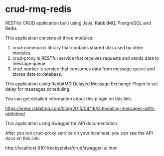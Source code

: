 # crud-rmq-redis
RESTful CRUD application built using Java, RabbitMQ, PostgreSQL and Redis

This application consists of three modules:
1. crud-common is library that contains shared utils used by other modules.
2. crud-proxy is RESTful service that receives requests and sends data to message queue.
3. crud-worker is service that consumes data from message queue and stores data to database.

This application using RabbitMQ Delayed Message Exchange Plugin to set delay for messages scheduling.

You can get detailed information about this plugin on this link:

https://www.rabbitmq.com/blog/2015/04/16/scheduling-messages-with-rabbitmq/

This application using Swagger for API documentation.

After you run crud-proxy service on your localhost, you can see the API docs on this link:

http://localhost:9101/reckyphiter/crud/swagger-ui.html
